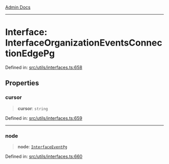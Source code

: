 [Admin Docs](/)

***

# Interface: InterfaceOrganizationEventsConnectionEdgePg

Defined in: [src/utils/interfaces.ts:658](https://github.com/PalisadoesFoundation/talawa-admin/blob/main/src/utils/interfaces.ts#L658)

## Properties

### cursor

> **cursor**: `string`

Defined in: [src/utils/interfaces.ts:659](https://github.com/PalisadoesFoundation/talawa-admin/blob/main/src/utils/interfaces.ts#L659)

***

### node

> **node**: [`InterfaceEventPg`](InterfaceEventPg.md)

Defined in: [src/utils/interfaces.ts:660](https://github.com/PalisadoesFoundation/talawa-admin/blob/main/src/utils/interfaces.ts#L660)
